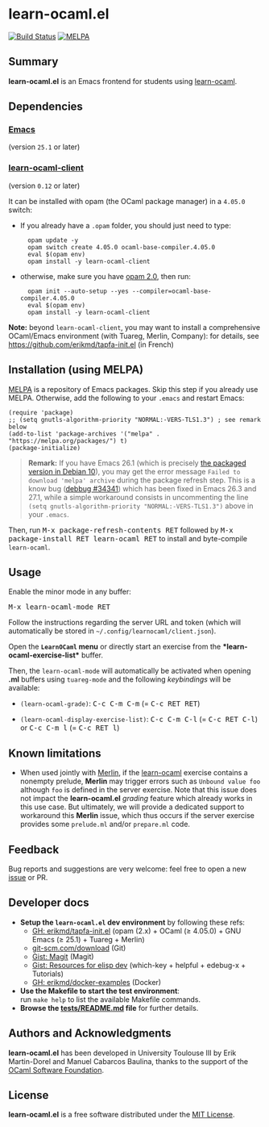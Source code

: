 # learn-ocaml.el

[![Build Status](https://travis-ci.com/pfitaxel/learn-ocaml.el.svg?branch=master)](https://travis-ci.com/pfitaxel/learn-ocaml.el)
[![MELPA](https://melpa.org/packages/learn-ocaml-badge.svg)](https://melpa.org/#/learn-ocaml)

## Summary

**learn-ocaml.el** is an Emacs frontend for students using
[learn-ocaml](http://ocaml-sf.org/learn-ocaml/).

## Dependencies

### [Emacs](https://www.gnu.org/software/emacs/)

(version `25.1` or later)

### [learn-ocaml-client](https://opam.ocaml.org/packages/learn-ocaml-client/)

(version `0.12` or later)

It can be installed with opam (the OCaml package manager) in a `4.05.0` switch:

* If you already have a `.opam` folder, you should just need to type:

        opam update -y
        opam switch create 4.05.0 ocaml-base-compiler.4.05.0
        eval $(opam env)
        opam install -y learn-ocaml-client

* otherwise, make sure you have [opam 2.0](https://opam.ocaml.org/), then run:

        opam init --auto-setup --yes --compiler=ocaml-base-compiler.4.05.0
        eval $(opam env)
        opam install -y learn-ocaml-client

**Note:** beyond `learn-ocaml-client`, you may want to install a
comprehensive OCaml/Emacs environment (with Tuareg, Merlin, Company):
for details, see <https://github.com/erikmd/tapfa-init.el> (in French)

## Installation (using MELPA)

[MELPA](https://melpa.org/) is a repository of Emacs packages. Skip
this step if you already use MELPA. Otherwise, add the following to
your `.emacs` and restart Emacs:

```elisp
(require 'package)
;; (setq gnutls-algorithm-priority "NORMAL:-VERS-TLS1.3") ; see remark below
(add-to-list 'package-archives '("melpa" . "https://melpa.org/packages/") t)
(package-initialize)
```

> **Remark:** If you have Emacs 26.1 (which is precisely
> [the packaged version in Debian 10](https://packages.debian.org/emacs)),
> you may get the error message `Failed to download 'melpa' archive`
> during the package refresh step. This is a know bug
> ([debbug #34341](https://debbugs.gnu.org/cgi/bugreport.cgi?bug=34341))
> which has been fixed in Emacs 26.3 and 27.1, while a simple workaround
> consists in uncommenting the line
> `(setq gnutls-algorithm-priority "NORMAL:-VERS-TLS1.3")` above in your
> `.emacs`.

Then, run <kbd>M-x package-refresh-contents RET</kbd> followed by
<kbd>M-x package-install RET learn-ocaml RET</kbd> to install and
byte-compile `learn-ocaml`.


## Usage

Enable the minor mode in any buffer:

<kbd>M-x learn-ocaml-mode RET</kbd>

Follow the instructions regarding the server URL and token (which will
automatically be stored in `~/.config/learnocaml/client.json`).

Open the **`LearnOCaml` menu** or directly start an exercise from the
**\*learn-ocaml-exercise-list\*** buffer.

Then, the `learn-ocaml-mode` will automatically be activated when
opening **.ml** buffers using `tuareg-mode` and the following
*keybindings* will be available:

* `(learn-ocaml-grade)`: <kbd>C-c C-m C-m</kbd> (= <kbd>C-c RET RET</kbd>)

* `(learn-ocaml-display-exercise-list)`: <kbd>C-c C-m C-l</kbd> (= <kbd>C-c RET C-l</kbd>) or <kbd>C-c C-m l</kbd> (= <kbd>C-c RET l</kbd>)

## Known limitations

* When used jointly with [Merlin](https://github.com/ocaml/merlin), if
    the [learn-ocaml](https://github.com/ocaml-sf/learn-ocaml)
    exercise contains a nonempty prelude, **Merlin** may trigger
    errors such as `Unbound value foo` although `foo` is defined in
    the server exercise.  Note that this issue does not impact the
    **learn-ocaml.el** *grading* feature which already works in this
    use case.  But ultimately, we will provide a dedicated support to
    workaround this **Merlin** issue, which thus occurs if the server
    exercise provides some `prelude.ml` and/or `prepare.ml` code.

## Feedback

Bug reports and suggestions are very welcome: feel free to open a new
[issue](https://github.com/pfitaxel/learn-ocaml.el/issues/new) or PR.

## Developer docs

* **Setup the `learn-ocaml.el` dev environment** by following these refs:
  * [GH: erikmd/tapfa-init.el](https://github.com/erikmd/tapfa-init.el) (opam (2.x) + OCaml (≥ 4.05.0) + GNU Emacs (≥ 25.1) + Tuareg + Merlin)
  * [git-scm.com/download](https://git-scm.com/download) (Git)
  * [Gist: Magit](https://gist.github.com/erikmd/82c4b2a50a77c98e8fe6318530c531b7) (Magit)
  * [Gist: Resources for elisp dev](https://gist.github.com/erikmd/35251ac083e7433f3e780f7eb8856782) (which-key + helpful + edebug-x + Tutorials)
  * [GH: erikmd/docker-examples](https://github.com/erikmd/docker-examples#prérequis--installer-docker-et-docker-compose) (Docker)
* **Use the Makefile to start the test environment**:  
  run `make help` to list the available Makefile commands.
* **Browse the [tests/README.md](./tests/README.md) file** for further details.

## Authors and Acknowledgments

**learn-ocaml.el** has been developed in University Toulouse III by
Erik Martin-Dorel and Manuel Cabarcos Baulina, thanks to the support
of the [OCaml Software Foundation](http://ocaml-sf.org/).

## License

**learn-ocaml.el** is a free software distributed under the [MIT
License](./LICENSE).
